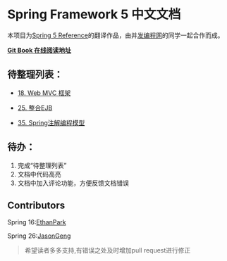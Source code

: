 # Spring Framework 5 中文文档

本项目为[Spring 5 Reference](http://docs.spring.io/spring/docs/5.0.0.BUILD-SNAPSHOT/spring-framework-reference/htmlsingle/)的翻译作品，由并[发编程网](http://ifeve.com/)的同学一起合作而成。

[**Git Book 在线阅读地址**](https://lfvepclr.gitbooks.io/spring-framework-5-doc-cn/content/)

## 待整理列表：

* [18. Web MVC 框架](http://ifeve.com/spring-18-web-mvc/)

* [25. 整合EJB](http://ifeve.com/spring5-25-ejb/)

* [35. Spring注解编程模型](http://ifeve.com/annotation-programming-model/)

## 待办：

1. 完成“待整理列表”
2. 文档中代码高亮
3. 文档中加入评论功能，方便反馈文档错误

## Contributors

Spring 16:[EthanPark](http://blog.csdn.net/ethanwhite)

Spring 26:[JasonGeng](https://github.com/jasonGeng88/blog)

> 希望读者多多支持,有错误之处及时增加pull request进行修正




